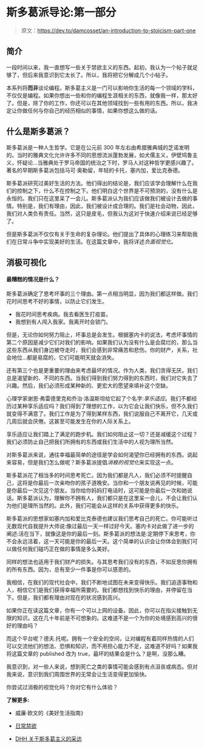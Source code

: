 # 斯多葛派导论:第一部分

> 原文：<https://dev.to/damcosset/an-introduction-to-stoicism-part-one>

## 简介

一段时间以来，我一直想写一些关于禁欲主义的东西。起初，我认为一个帖子就足够了，但后来我意识到它太长了。所以，我将把它分解成几个小帖子。

本系列将**而非**谈论编程。斯多葛主义是一门可以影响你生活的每一个领域的学科，不仅仅是编程。如果你想出一些和你的编程生涯相关的东西，就像我一样，那太好了。但是，除了你的工作，你还可以在其他领域找到一些有用的东西。所以，我决定让你做任何与你自己的经历相似的事情，如果你想这么做的话。

## 什么是斯多葛派？

斯多葛派是一种人生哲学。它是在公元前 300 年左右由希腊雅典城的芝诺发明的。当时的雅典文化允许许多不同的思想流派蓬勃发展，如犬儒主义，伊壁鸠鲁主义，怀疑论...当雅典处于罗马帝国的统治之下时，罗马人对这种哲学更感兴趣了。著名的早期斯多葛派包括马可·奥勒留，年轻的卡托，塞内加，爱比克泰德。

斯多葛派研究过美好生活的方法。他们得出的结论是，我们应该学会理解什么在我们的控制之下，什么不在控制之下。他们明白这个世界是不可预测的，没有什么是永恒的。我们只在这里呆了一会儿。斯多葛派认为我们应该做我们被设计去做的事情。特别是，我们有理由，因此，我们被设计成合理的。我们是社会动物，因此，我们对人类负有责任。当然，这只是皮毛，但我认为这对于快速介绍来说已经足够了。

但是斯多葛派不仅仅有关于生命的复杂理论。他们提出了具体的心理练习来帮助我们在日常斗争中实现美好的生活。在这篇文章中，我将详述*负面视觉化*。

## 消极可视化

#### 最糟糕的情况是什么？

斯多葛派确定了思考坏事的三个理由。第一点相当明显，因为我们都这样做。我们花时间思考不好的事情，以防止它们发生。

*   我花时间思考疾病。我去看医生打疫苗。
*   我想到有人闯入我家。我离开时会锁门。

但是，无论你如何努力阻止，坏事总是会发生。根据塞内卡的说法，考虑坏事情的第二个原因是减少它们对我们的影响。如果我们认为没有什么是会腐烂的，那么当这些东西从我们身边被夺走时，我们会感到非常痛苦和悲伤。你的财产，关系，社会地位...都是易腐的，它们可能明天就会消失。

还有第三个也是更重要的理由来考虑最坏的情况。作为人类，我们贪得无厌。我们总是渴望新的、不同的东西。当我们得到我们努力得到的东西时，我们对它失去了兴趣。然后，我们必须形成某种新的、更宏大的愿望来填补这个空缺。

心理学家谢恩·弗雷德里克和乔治·洛温斯坦给它起了个名字:*享乐适应*。我们不都经历过某种享乐适应吗？我们得到了理想的工作，以为它会让我们快乐，但不久我们就变得不满意了。我们工作是为了得到某样东西，我们说服自己不离开它，几天或几周后就会厌倦。这甚至可能发生在你的人际关系上。

享乐适应让我们踏上了满足的跑步机。我们如何阻止这一切？还是减缓这个过程？我们必须防止自己把我们所拥有的东西或我们生活中的人视为理所当然。

对斯多葛派来说，通往幸福最简单的途径是学会如何渴望你已经拥有的东西。说起来容易，但是我们怎么做呢？斯多葛派提倡*消极的视觉化*来实现这一点。

斯多葛派花了相当多的时间思考死亡。因为我们都是凡人，我们必须不时提醒自己，这将是你最后一次亲吻你的孩子道晚安。当你和一个朋友说再见的时候，可能是你最后一次见这个朋友。当你给你妈妈打电话时，这可能是你最后一次和她说话。斯多葛派认为，理解你不拥有人，我们都只是在这里呆一会儿，不会让我们认为他们是理所当然的。此外，我们可能会从这样的关系中获得更多的快乐。

斯多葛派的思想家如塞内加和爱比克泰德也建议我们思考自己的死亡。你可能听过无数现代自我提升大师说:像过最后一天一样过好今天。塞内卡对此做了进一步的阐述:活在当下，就像这是你的最后一刻。斯多葛派的想法是:定期停下来思考，你不会永远活着，这一天可能是你的最后一天。这个简单的认识会让你体会到我们可以做任何我们碰巧正在做的事情是多么美好。

同样的想法也适用于我们财产的损失。与其思考我们没有的东西，不如反思你拥有的所有东西。因为，总有至少一件事是你可以感恩的。

我相信，在我们的现代社会中，我们不断地试图在未来变得快乐。我们追逐事物和人，相信它们是我们获得幸福所需要的。我们都想找到快乐的理由，并停留在当下。但是，我们都有理由对现在的状况感到高兴。

如果你正在读这篇文章，你有一个可以上网的设备。因此，你可以在指尖接触到无限的知识。这在几十年前是不可想象的。这难道不是一个为你的处境感到高兴的很好的理由吗？

而这个平台呢？德夫.托呢。拥有一个安全的空间，让对编程有着同样热情的人们可以交流他们的想法、恐惧和知识，而不用担心能力不足，这难道不好吗？如果我将这篇文章的 published 改为 true，最坏的结果会是什么？是啊，没那么糟。

我意识到，对一些人来说，想到死亡之类的事情可能会感到有点沮丧或病态。但对我来说，意识到我们周围世界的无常会让生活变得更加愉快。

你尝试过消极的视觉化吗？你对它有什么体验？

**了解更多:**

*   威廉·欧文的《美好生活指南》

*   [日常禁欲](https://dailystoic.com/)

*   [DHH 关于斯多葛主义的采访](https://dailystoic.com/dhh/)
